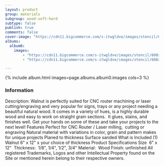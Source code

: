 ```yaml
---
layout: product
group: materials
subgroup: wood-soft-hard
subtype: false
publish: true
comments: false
cover-image: "https://cdn11.bigcommerce.com/s-itwgldve/images/stencil/608x608/products/2334/6562/walnut__73247.1675310618.png?c=2"
albums:
  album0:
    images:
        - "https://cdn11.bigcommerce.com/s-itwgldve/images/stencil/608x608/products/2334/6562/walnut__73247.1675310618.png?c=2"
        - "https://cdn11.bigcommerce.com/s-itwgldve/images/stencil/608x608/products/2334/5923/walnut_group__13909.1675310617.png?c=2"

---
```


{% include album.html images=page.albums.album0.images cols=3 %}

### Information

Description:
 Walnut is perfectly suited for CNC router machining or laser cutting/engraving and very popular for signs, trays or any project needing a beautiful natural wood. It comes in a variety of hues, is a highly durable wood and easy to work on straight grain sections.  It glues, stains, and finishes well. Get your hands on some of these and take your projects to the next level! Features  Perfect for CNC Router / Laser milling,  cutting or engraving Natural material with variations in color, grain and pattern makes for unique projects Planed to thickness Surface sanded  What is Included  (1) Walnut 6" x 12" x your choice of thickness  Product Specifications  Size  6" x 12"  Thickness:  1/8", 1/4", 1/2", 3/4" Material:  Wood Finish: unfinished All registered Trademarks, Logos and other Intellectual Property found on the Site or mentioned herein belong to their respective owners.  

